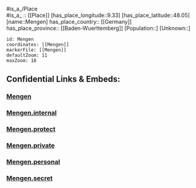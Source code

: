 ﻿---
location: [48.05,9.33] 
mapzoom: [7,12] 
mapmarker: city 
type: City
tags:
- geo/City


SpocWebEntityId: 32410
isDeleted: false
confidential: public

---
#is_a_/Place  
#is_a_ :: [[Place]] 
[has_place_longitude::9.33] 
[has_place_latitude::48.05] 
[name::Mengen] 
has_place_country:: [[Germany]]  
has_place_province:: [[Baden-Wuerttemberg]] 
[Population::] 
[Unknown::] 


```leaflet
id: Mengen
coordinates: [[Mengen]] 
markerFile: [[Mengen]] 
defaultZoom: 11 
maxZoom: 18
```


## Confidential Links & Embeds: 

### [Mengen](/_public/Earth/Continent/Europe/Europe~Central/Germany/Germany~West/Baden-Wuerttemberg/counties~BW/Sigmaringen/cities~Sigmaringen/Mengen.md) 

### [Mengen.internal](/_internal/Earth/Continent/Europe/Europe~Central/Germany/Germany~West/Baden-Wuerttemberg/counties~BW/Sigmaringen/cities~Sigmaringen/Mengen.internal.md) 

### [Mengen.protect](/_protect/Earth/Continent/Europe/Europe~Central/Germany/Germany~West/Baden-Wuerttemberg/counties~BW/Sigmaringen/cities~Sigmaringen/Mengen.protect.md) 

### [Mengen.private](/_private/Earth/Continent/Europe/Europe~Central/Germany/Germany~West/Baden-Wuerttemberg/counties~BW/Sigmaringen/cities~Sigmaringen/Mengen.private.md) 

### [Mengen.personal](/_personal/Earth/Continent/Europe/Europe~Central/Germany/Germany~West/Baden-Wuerttemberg/counties~BW/Sigmaringen/cities~Sigmaringen/Mengen.personal.md) 

### [Mengen.secret](/_secret/Earth/Continent/Europe/Europe~Central/Germany/Germany~West/Baden-Wuerttemberg/counties~BW/Sigmaringen/cities~Sigmaringen/Mengen.secret.md) 
